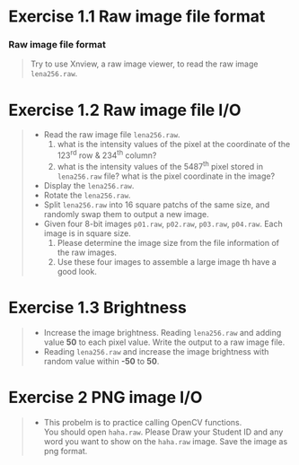 # Exercise 1.1 Raw image file format
### Raw image file format
> Try to use Xnview, a raw image viewer, to read the raw image `lena256.raw`.
# Exercise 1.2 Raw image file I/O
> * Read the raw image file `lena256.raw`.
>   1. what is the intensity values of the pixel at the coordinate of the 123<sup>rd</sup> row & 234<sup>th</sup> column?
>   2. what is the intensity values of the 5487<sup>th</sup> pixel stored in `lena256.raw` file? what is the pixel coordinate in the image?
> * Display the `lena256.raw`.
> * Rotate the `lena256.raw`.
> * Split `lena256.raw` into 16 square patchs of the same size, and randomly swap them to output a new image.
> * Given four 8-bit images `p01.raw`, `p02.raw`, `p03.raw`, `p04.raw`. Each image is in square size.
>   1. Please determine the image size from the file information of the raw images.
>   2. Use these four images to assemble a large image th have a good look.
# Exercise 1.3 Brightness
> *  Increase the image brightness. Reading `lena256.raw` and adding value **50** to each pixel value. Write the output to a raw image file.
> * Reading `lena256.raw` and increase the image brightness with random value within **-50** to **50**.
# Exercise 2 PNG image I/O
> * This probelm is to practice calling OpenCV functions.<br>You should open `haha.raw`. Please Draw your Student ID and any word you want to show on the `haha.raw` image. Save the image as png format.
